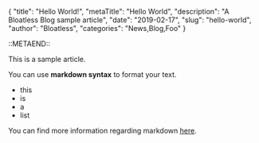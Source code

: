 {
    "title": "Hello World!",
    "metaTitle": "Hello World",
    "description": "A Bloatless Blog sample article",
    "date": "2019-02-17",
    "slug": "hello-world",
    "author": "Bloatless", 
    "categories": "News,Blog,Foo"
}

::METAEND::

This is a sample article.

You can use **markdown syntax** to format your text.

* this
* is
* a
* list

You can find more information regarding markdown [here](https://daringfireball.net/projects/markdown/).
